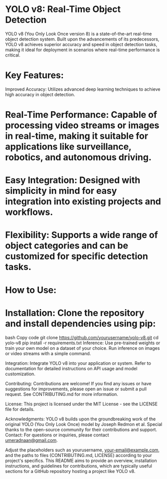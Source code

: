 # YOLO v8: Real-Time Object Detection
YOLO v8 (You Only Look Once version 8) is a state-of-the-art real-time object detection system. Built upon the advancements of its predecessors, YOLO v8 achieves superior accuracy and speed in object detection tasks, making it ideal for deployment in scenarios where real-time performance is critical.

# Key Features:
Improved Accuracy: Utilizes advanced deep learning techniques to achieve high accuracy in object detection.

# Real-Time Performance: Capable of processing video streams or images in real-time, making it suitable for applications like surveillance, robotics, and autonomous driving.

# Easy Integration: Designed with simplicity in mind for easy integration into existing projects and workflows.

# Flexibility: Supports a wide range of object categories and can be customized for specific detection tasks.

# How to Use:
# Installation: Clone the repository and install dependencies using pip:

bash
Copy code
git clone https://github.com/yourusername/yolo-v8.git
cd yolo-v8
pip install -r requirements.txt
Inference: Use pre-trained weights or train your own model on a dataset of your choice. Run inference on images or video streams with a simple command.

Integration: Integrate YOLO v8 into your application or system. Refer to documentation for detailed instructions on API usage and model customization.

Contributing:
Contributions are welcome! If you find any issues or have suggestions for improvements, please open an issue or submit a pull request. See CONTRIBUTING.md for more information.

License:
This project is licensed under the MIT License - see the LICENSE file for details.

Acknowledgments:
YOLO v8 builds upon the groundbreaking work of the original YOLO (You Only Look Once) model by Joseph Redmon et al.
Special thanks to the open-source community for their contributions and support.
Contact:
For questions or inquiries, please contact umeradnaan@gmail.com.

Adjust the placeholders such as yourusername, your-email@example.com, and the paths to files (CONTRIBUTING.md, LICENSE) according to your project's specifics. This README aims to provide an overview, installation instructions, and guidelines for contributions, which are typically useful sections for a GitHub repository hosting a project like YOLO v8.
